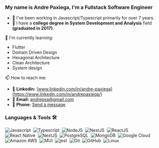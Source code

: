 ### My name is Andre Paxiega, I'm a Fullstack Software Engineer

- 🔭 I've been working in Javascript/Typescript primarily for over 7 years.
- 🎯 I have a **college degree in System Development and Analysis** field **(graduated in 2017)**.

🌱 I'm currently learning:
   * Flutter
   * Domain Driven Design
   * Hexagonal Architecture
   * Clean Architecture
   * System design

📫 How to reach me: 
 - 🎯 **Linkedin:** [www.linkedin.com/in/andre-paxiega](https://www.linkedin.com/in/andrepaxiega/)
 - 🎯 **Email:** andrepxa@gmail.com
 - 🎯 **Phone:** <a href="https://wa.me/+5511986333054"> Send a message </a>


### Languages & Tools 🛠  

![Javascript](https://img.shields.io/badge/Javascript-05122A?style=for-the-badge&logo=javascript)&nbsp;
![Typescript](https://img.shields.io/badge/Typescript-05122A?style=for-the-badge&logo=typescript)&nbsp;
![NodeJS](https://img.shields.io/badge/Node.JS-05122A?style=for-the-badge&logo=node.js)&nbsp;
![NestJS](https://img.shields.io/badge/NestJS-05122A?style=for-the-badge&logo=nestjs)&nbsp;
![ReactJS](https://img.shields.io/badge/ReactJS-05122A?style=for-the-badge&logo=react)&nbsp;
![React Native](https://img.shields.io/badge/React_Native-05122A?style=for-the-badge&logo=react)&nbsp;
![NextJS](https://img.shields.io/badge/Next.js-05122A?style=for-the-badge&logo=nextdotjs)&nbsp;
![PostgreSQL](https://img.shields.io/badge/PostgreSQL-05122A?style=for-the-badge&logo=postgresql)&nbsp;
![MongoDB](https://img.shields.io/badge/MongoDB-05122A?style=for-the-badge&logo=mongodb)&nbsp;
![Google Cloud](https://img.shields.io/badge/Google_Cloud-05122A?style=for-the-badge&logo=google-cloud)&nbsp;
![Amazon AWS](https://img.shields.io/badge/Amazon_AWS-05122A?style=for-the-badge&logo=amazon-aws)&nbsp;
![MUI](https://img.shields.io/badge/Material--UI-05122A?style=for-the-badge&logo=material-ui)&nbsp;
![jest](https://img.shields.io/badge/jest-05122A?style=for-the-badge&logo=jest)&nbsp;
![Git](https://img.shields.io/badge/Git-05122A?style=for-the-badge&logo=git)&nbsp;
![GitHub](https://img.shields.io/badge/GitHub-05122A?style=for-the-badge&logo=github)&nbsp;
![Linux](https://img.shields.io/badge/Linux-05122A?style=for-the-badge&logo=linux&logoColor=white)&nbsp;
